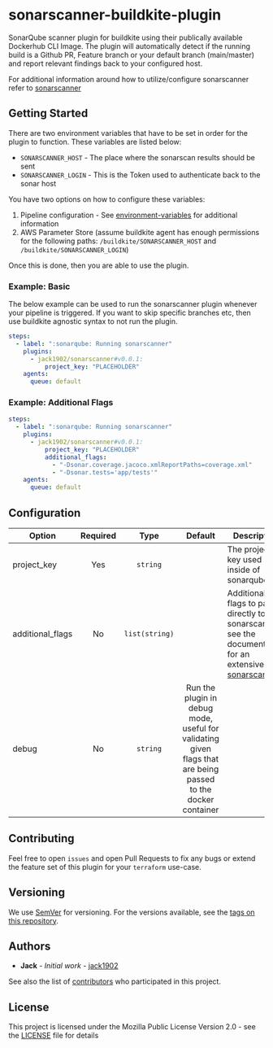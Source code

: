# sonarscanner-buildkite-plugin

SonarQube scanner plugin for buildkite using their publically available Dockerhub CLI Image. The plugin will automatically detect if the running build is a Github PR, Feature branch or your default branch (main/master) and report relevant findings back to your configured host.

For additional information around how to utilize/configure sonarscanner refer to [sonarscanner](https://docs.sonarqube.org/latest/analysis/scan/sonarscanner/)

## Getting Started

There are two environment variables that have to be set in order for the plugin to function. These variables are listed below:

- `SONARSCANNER_HOST` - The place where the sonarscan results should be sent
- `SONARSCANNER_LOGIN` - This is the Token used to authenticate back to the sonar host

You have two options on how to configure these variables:

1. Pipeline configuration - See [environment-variables](https://buildkite.com/docs/pipelines/environment-variables) for additional information
2. AWS Parameter Store (assume buildkite agent has enough permissions for the following paths: `/buildkite/SONARSCANNER_HOST` and `/buildkite/SONARSCANNER_LOGIN`)

Once this is done, then you are able to use the plugin.

### Example: Basic

The below example can be used to run the sonarscanner plugin whenever your pipeline is triggered. If you want to skip specific branches etc, then use buildkite agnostic syntax to not run the plugin.

```yaml
steps:
  - label: ":sonarqube: Running sonarscanner"
    plugins:
      - jack1902/sonarscanner#v0.0.1:
          project_key: "PLACEHOLDER"
    agents:
      queue: default
```

### Example: Additional Flags

```yaml
steps:
  - label: ":sonarqube: Running sonarscanner"
    plugins:
      - jack1902/sonarscanner#v0.0.1:
          project_key: "PLACEHOLDER"
          additional_flags:
            - "-Dsonar.coverage.jacoco.xmlReportPaths=coverage.xml"
            - "-Dsonar.tests='app/tests'"
    agents:
      queue: default
```

## Configuration

| Option           | Required |      Type      |                                                    Default                                                    | Description                                                                                                                                                                   |
| ---------------- | :------: | :------------: | :-----------------------------------------------------------------------------------------------------------: | ----------------------------------------------------------------------------------------------------------------------------------------------------------------------------- |
| project_key      |   Yes    |    `string`    |                                                                                                               | The project key used inside of sonarqube                                                                                                                                      |
| additional_flags |    No    | `list(string)` |                                                                                                               | Additional flags to pass directly to the sonarscan, see the documentation for an extensive list [sonarscanner](https://docs.sonarqube.org/latest/analysis/scan/sonarscanner/) |
| debug            |    No    |    `string`    | Run the plugin in debug mode, useful for validating given flags that are being passed to the docker container |                                                                                                                                                                               |

## Contributing

Feel free to open `issues` and open Pull Requests to fix any bugs or extend the feature set of this plugin for your `terraform` use-case.

## Versioning

We use [SemVer](http://semver.org/) for versioning. For the versions available, see the [tags on this repository](https://github.com/jack1902/tf-plan-apply-buildkite-plugin/tags).

## Authors

- **Jack** - *Initial work* - [jack1902](https://github.com/jack1902)

See also the list of [contributors](https://github.com/jack1902/sonarscanner-buildkite-plugin/contributors) who participated in this project.

## License

This project is licensed under the Mozilla Public License Version 2.0 - see the [LICENSE](LICENSE) file for details
